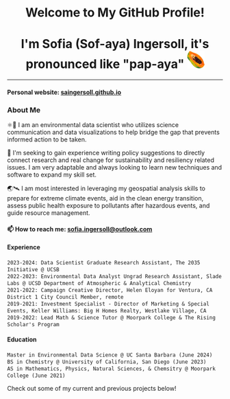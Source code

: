 <div align="center">
  <h1>Welcome to My GitHub Profile!</h1>
  <h1>I'm Sofia (Sof-aya) Ingersoll, it's pronounced like "pap-aya" <img src="https://github.com/saingersoll/saingersoll/blob/main/papaya.png" alt="papaya fruit" width="40">
</h1>
</div>


----------------------------------------------------------------------------------------------------------------------------------------------------------------------------------------------

#### Personal website: [saingersoll.github.io](https://saingersoll.github.io/)

### About Me

⚛🌿 I am an environmental data scientist who utilizes science communication and data visualizations to help bridge the gap that prevents informed action to be taken.

📝 I'm seeking to gain experience writing policy suggestions to directly connect research and real change for sustainability and resiliency related issues. I am very adaptable and always looking to learn new techniques and software to expand my skill set.

🌏🛰️ I am most interested in leveraging my geospatial analysis skills to prepare for extreme climate events, aid in the clean energy transition, assess public health exposure to pollutants after hazardous events, and guide resource management.

#### 📫 How to reach me: [sofia.ingersoll@outlook.com](mailto::sofia.ingersoll@outlook.com)

#### Experience

    2023-2024: Data Scientist Graduate Research Assistant, The 2035 Initiative @ UCSB
    2022-2023: Environmental Data Analyst Ungrad Research Assistant, Slade Labs @ UCSD Department of Atmospheric & Analytical Chemistry
    2021-2022: Campaign Creative Director, Helen Eloyan for Ventura, CA District 1 City Council Member, remote
    2019-2021: Investment Specialist - Director of Marketing & Special Events, Keller Williams: Big H Homes Realty, Westlake Village, CA
    2019-2022: Lead Math & Science Tutor @ Moorpark College & The Rising Scholar's Program
#### Education

    Master in Environmental Data Science @ UC Santa Barbara (June 2024)
    BS in Chemistry @ University of California, San Diego (June 2023)
    AS in Mathematics, Physics, Natural Sciences, & Chemsitry @ Moorpark College (June 2021)
    
Check out some of my current and previous projects below!
